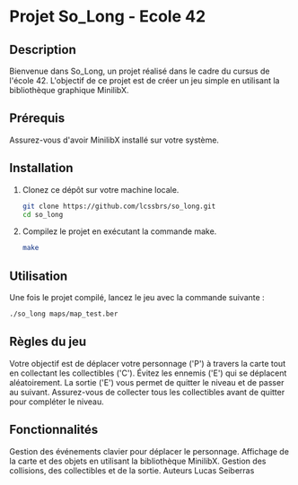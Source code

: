 # Projet So_Long - Ecole 42

## Description
Bienvenue dans So_Long, un projet réalisé dans le cadre du cursus de l'école 42. L'objectif de ce projet est de créer un jeu simple en utilisant la bibliothèque graphique MinilibX.

## Prérequis
Assurez-vous d'avoir MinilibX installé sur votre système.

## Installation
1. Clonez ce dépôt sur votre machine locale.
   ```bash
   git clone https://github.com/lcssbrs/so_long.git
   cd so_long
2. Compilez le projet en exécutant la commande make.
   ```bash
   make


## Utilisation
Une fois le projet compilé, lancez le jeu avec la commande suivante :

   ```bash
./so_long maps/map_test.ber
   ```


## Règles du jeu
Votre objectif est de déplacer votre personnage ('P') à travers la carte tout en collectant les collectibles ('C').
Évitez les ennemis ('E') qui se déplacent aléatoirement.
La sortie ('E') vous permet de quitter le niveau et de passer au suivant.
Assurez-vous de collecter tous les collectibles avant de quitter pour compléter le niveau.


## Fonctionnalités
Gestion des événements clavier pour déplacer le personnage.
Affichage de la carte et des objets en utilisant la bibliothèque MinilibX.
Gestion des collisions, des collectibles et de la sortie.
Auteurs
Lucas Seiberras
